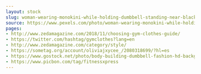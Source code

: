 ```yaml
---
layout: stock
slug: woman-wearing-monokini-while-holding-dumbbell-standing-near-black-heavy-bag-1480510
source: https://www.pexels.com/photo/woman-wearing-monokini-while-holding-dumbbell-standing-near-black-heavy-bag-1480510/
pages:
- http://www.zedamagazine.com/2018/11/choosing-gym-clothes-guide/
- https://twitter.com/hashtag/gymclothes?lang=en
- http://www.zedamagazine.com/category/style/
- https://sometag.org/account/oliviajxycee_/2080318699/?hl=es
- https://www.gostock.net/photo/body-building-dumbbell-fashion-hd-background-wallpapers.WLG3c
- https://www.picbon.com/tag/fitnessxpress
---
```


